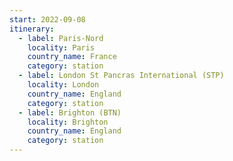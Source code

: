 ```yaml
---
start: 2022-09-08
itinerary:
  - label: Paris-Nord
    locality: Paris
    country_name: France
    category: station
  - label: London St Pancras International (STP)
    locality: London
    country_name: England
    category: station
  - label: Brighton (BTN)
    locality: Brighton
    country_name: England
    category: station
---
```

